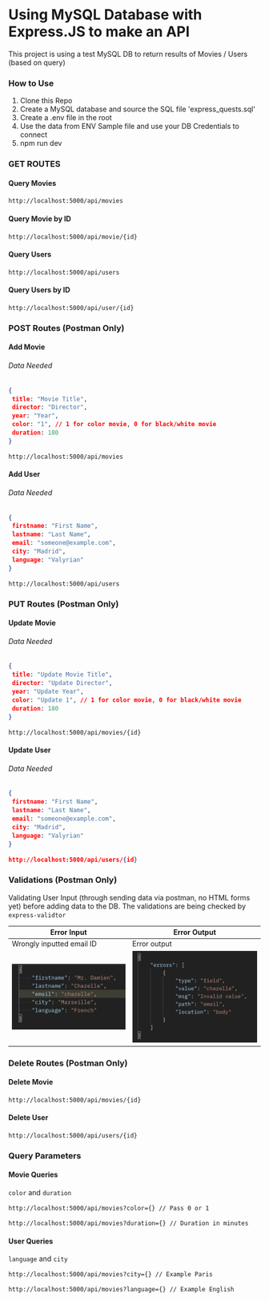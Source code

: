 # Using MySQL Database with Express.JS to make an API

This project is using a test MySQL DB to return results of Movies / Users (based on query)

### How to Use
1. Clone this Repo
2. Create a MySQL database and source the SQL file 'express_quests.sql'
3. Create a .env file in the root
4. Use the data from ENV Sample file and use your DB Credentials to connect
5. npm run dev

### GET ROUTES

#### Query Movies
```
http://localhost:5000/api/movies
```

#### Query Movie by ID
```
http://localhost:5000/api/movie/{id}
```

#### Query Users
```
http://localhost:5000/api/users
```

#### Query Users by ID
```
http://localhost:5000/api/user/{id}
```

### POST Routes (Postman Only)
#### Add Movie

###### Data Needed
```JSON
{
 title: "Movie Title",
 director: "Director",
 year: "Year",
 color: "1", // 1 for color movie, 0 for black/white movie
 duration: 180
}
```
```
http://localhost:5000/api/movies
```

#### Add User
###### Data Needed
```JSON
{
 firstname: "First Name",
 lastname: "Last Name",
 email: "someone@example.com",
 city: "Madrid",
 language: "Valyrian"
}
```
```
http://localhost:5000/api/users
```

### PUT Routes (Postman Only)

#### Update Movie

###### Data Needed

```json
{
 title: "Update Movie Title",
 director: "Update Director",
 year: "Update Year",
 color: "Update 1", // 1 for color movie, 0 for black/white movie
 duration: 180
}
```

```
http://localhost:5000/api/movies/{id}
```

#### Update User

###### Data Needed

```json
{
 firstname: "First Name",
 lastname: "Last Name",
 email: "someone@example.com",
 city: "Madrid",
 language: "Valyrian"
}
```

```json
http://localhost:5000/api/users/{id}
```

### Validations (Postman Only)

Validating User Input (through sending data via postman, no HTML forms yet) before adding data to the DB. The validations are being checked by `express-validtor`

| Error Input                  | Error Output                  |
| ---------------------------- | ----------------------------- |
| Wrongly inputted email ID    | Error output                  |
| ![](./images/errorinput.png) | ![](./images/erroroutput.png) |

### Delete Routes (Postman Only)

#### Delete Movie

```
http://localhost:5000/api/movies/{id}
```

#### Delete User

```
http://localhost:5000/api/users/{id}
```

### Query Parameters

#### Movie Queries

`color` and `duration`

```
http://localhost:5000/api/movies?color={} // Pass 0 or 1
```

```
http://localhost:5000/api/movies?duration={} // Duration in minutes
```

#### User Queries

`language` and `city`

```
http://localhost:5000/api/movies?city={} // Example Paris
```

```
http://localhost:5000/api/movies?language={} // Example English
```

